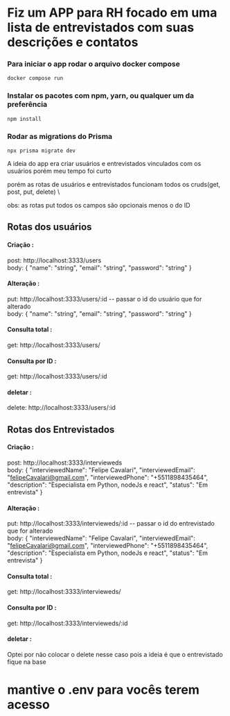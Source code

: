 # Fiz um APP para RH focado em uma lista de entrevistados com suas descrições e contatos


### Para iniciar o app rodar o arquivo docker compose
```
docker compose run
```

### Instalar os pacotes com npm, yarn, ou qualquer um da preferência
```
npm install
```

### Rodar as migrations do Prisma
```
npx prisma migrate dev
```


A ideia do app era criar usuários e entrevistados vinculados com os usuários porém meu tempo foi curto

porém as rotas de usuários e entrevistados funcionam todos os cruds(get, post, put, delete) \ 

obs: as rotas put todos os campos são opcionais menos o do ID

## Rotas dos usuários

#### Criação :
post: http://localhost:3333/users \
body: {
    "name": "string",
    "email": "string",
    "password": "string"
}

#### Alteração :
put: http://localhost:3333/users/:id -- passar o id do usuário que for alterado\
body: {
    "name": "string",
    "email": "string",
    "password": "string"
}

#### Consulta total :
get: http://localhost:3333/users/

#### Consulta por ID :
get: http://localhost:3333/users/:id

#### deletar :
delete: http://localhost:3333/users/:id

## Rotas dos Entrevistados

#### Criação :
post: http://localhost:3333/intervieweds\
body: {
    "interviewedName": "Felipe Cavalari",
    "interviewedEmail": "felipeCavalari@gmail.com",
    "interviewedPhone": "+5511898435464",
    "description": "Especialista em  Python, nodeJs e react",
    "status": "Em entrevista"
}

#### Alteração :
put: http://localhost:3333/intervieweds/:id -- passar o id do entrevistado que for alterado \
body: {
    "interviewedName": "Felipe Cavalari",
    "interviewedEmail": "felipeCavalari@gmail.com",
    "interviewedPhone": "+5511898435464",
    "description": "Especialista em  Python, nodeJs e react",
    "status": "Em entrevista"
}

#### Consulta total :
get: http://localhost:3333/intervieweds/

#### Consulta por ID :
get: http://localhost:3333/intervieweds/:id

#### deletar :
Optei por não colocar o delete nesse caso pois a ideia é que o entrevistado fique na base



# mantive o .env para vocês terem acesso